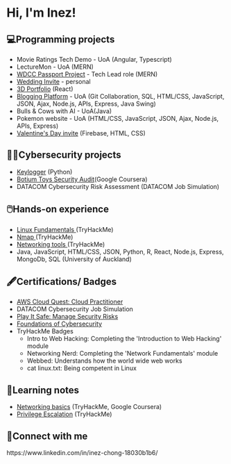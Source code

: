 <h1> Hi, I'm Inez! </h1>

<h2> 💻Programming projects</h2>
<ul>
  <li>Movie Ratings Tech Demo  - UoA (Angular, Typescript)</li>
  <li>LectureMon - UoA (MERN)</li>
  <li><a href="https://github.com/UoaWDCC/passport">WDCC Passport Project</a> - Tech Lead role (MERN)</li>
  <li><a href="https://github.com/inezchong7/Wedding-Invite">Wedding Invite</a> - personal</li>
  <li><a href="https://github.com/inezchong7/3d_portfolio">3D Portfolio</a> (React)</li>
  <li><a href="https://github.com/inezchong7/BloggingPlatform">Blogging Platform</a> - UoA (Git Collaboration, SQL, HTML/CSS, JavaScript, JSON, Ajax, Node.js, APIs, Express, Java Swing)</li>
  <li>Bulls & Cows with AI - UoA(Java)</li>
  <li>Pokemon website - UoA (HTML/CSS, JavaScript, JSON, Ajax, Node.js, APIs, Express)</li>
  <li><a href="https://github.com/inezchong7/Valentine-s/tree/main">Valentine's Day invite</a> (Firebase, HTML, CSS)</li>
</ul>

<h2> 👩‍💻Cybersecurity projects </h2>
<ul>
  <li><a href="https://github.com/inezchong7/Keylogger/tree/main">Keylogger</a> (Python)
</li>
  <li><a href="https://github.com/inezchong7/Botium-Toys-security-audit-/tree/main">Botium Toys Security Audit</a>(Google Coursera)</li>
  <li>DATACOM Cybersecurity Risk Assessment (DATACOM Job Simulation)</li>
</ul>

<h2> 🖱️Hands-on experience </h2>
<ul>
  <li><a href="https://github.com/inezchong7/Linux-Fundamentals">Linux Fundamentals </a> (TryHackMe)
</li>
    <li><a href="https://github.com/inezchong7/Nmap">Nmap </a> (TryHackMe)
</li>
<li><a href="https://github.com/inezchong7/Networking-tools">Networking tools </a> (TryHackMe)
</li>
  <li>Java, JavaScript, HTML/CSS, JSON, Python, R, React, Node.js, Express, MongoDb, SQL (University of Auckland)</li>
</ul> 

<h2> 🖋️Certifications/ Badges</h2>
<ul>
  <li><a href="https://www.credly.com/badges/d8a89b02-2d9d-4c85-bb9d-4f5680186c1e/linked_in_profile">AWS Cloud Quest: Cloud Practitioner</a></li>
  <li>DATACOM Cybersecurity Job Simulation</li>
  <li><a href="https://www.coursera.org/account/accomplishments/verify/88Y38C9J9BTB">Play It Safe: Manage Security Risks</a></li>
  <li><a href="https://www.coursera.org/account/accomplishments/verify/6DK38J6N7GH3">Foundations of Cybersecurity</a></li>
  <li>TryHackMe Badges
  <ul>
    <li>Intro to Web Hacking: Completing the 'Introduction to Web Hacking' module</li>
    <li>Networking Nerd: Completing the 'Network Fundamentals' module</li>
    <li>Webbed: Understands how the world wide web works</li>
    <li>cat linux.txt: Being competent in Linux</li>
  </ul>
  </li>
</ul>

<h2> 📝Learning notes </h2>
<ul>
  <li><a href="https://github.com/inezchong7/Networking-basics">Networking basics</a> (TryHackMe, Google Coursera)
</li>
  <li><a href="https://github.com/inezchong7/Privilege-escalation">Privilege Escalation</a> (TryHackMe)</li>
</ul>

<!--
<h2>⌨️PGCert Programming Projects</h2>
<ul>
  <li>Java: </a></li>
  <ul>
    <li><a href="https://github.com/UOA-PGCIT-FULLTIME/industry-lab-control-flow-inezchong7">Control Flow</a></li>
    <li><a href="https://github.com/UOA-PGCIT-FULLTIME/industry-lab-arrays-inezchong7 ">Arrays</a></li>
    <li><a href="https://github.com/UOA-PGCIT-FULLTIME/industry-lab-java-classes-inezchong7">Classes</a></li>
    <li><a href="https://github.com/UOA-PGCIT-FULLTIME/industry-lab-abstraction-inheritance-inezchong7">Abstraction & Inheritance</a></li>
    <li><a href=""></a></li>
    <li><a href=""></a></li>
  </ul>
  <li>HTML/ CSS: </li>
    <ul>
    <li><a href="https://github.com/UOA-PGCIT-FULLTIME/web-lab-01-intro-to-html-inezchong7  ">Basic HTML</a></li>
    <li><a href="https://github.com/UOA-PGCIT-FULLTIME/web-lab-02-more-html-inezchong7">Images, tables, hyperlinks</a></li>
    <li><a href="https://github.com/UOA-PGCIT-FULLTIME/web-lab-03-html-forms-inezchong7  ">Forms</a></li>
    <li><a href="https://github.com/UOA-PGCIT-FULLTIME/web-lab-04-intro-to-css-inezchong7">Basic CSS</a></li>
    <li><a href="https://github.com/UOA-PGCIT-FULLTIME/web-lab-05-css-positioning-inezchong7">Positioning, moving elements</a></li>
    <li><a href="https://github.com/UOA-PGCIT-FULLTIME/web-lab-06-css-animation-inezchong7 ">Transforms, transitions, animations</a></li>
      <li><a href="https://github.com/UOA-PGCIT-FULLTIME/web-lab-07-grid-flex-inezchong7">Grids, flexbox, responsive design</a></li>
      <li><a href=""></a></li>
  </ul>
</ul>
-->


<h2> 📩Connect with me </h2>
https://www.linkedin.com/in/inez-chong-18030b1b6/ 
<!---
su55ybaka/su55ybaka is a ✨ special ✨ repository because its `README.md` (this file) appears on your GitHub profile.
You can click the Preview link to take a look at your changes.
--->
